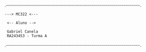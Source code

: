 <!-- MC322 -->
.-------------------------------------------------------------------.

    ---> MC322 <---

     <-- Aluno -->

     Gabriel Canela
     RA243453 - Turma A

.-------------------------------------------------------------------.

